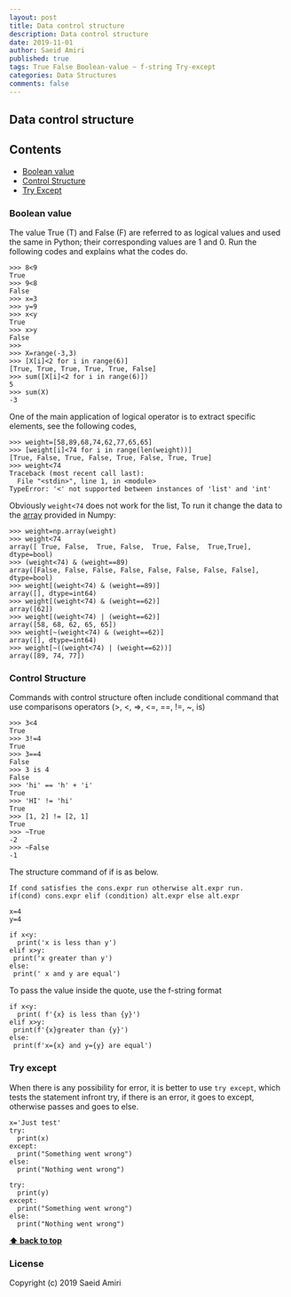 ```yaml
---
layout: post
title: Data control structure
description: Data control structure
date: 2019-11-01
author: Saeid Amiri
published: true
tags: True False Boolean-value ~ f-string Try-except
categories: Data Structures
comments: false
---
```



## Data control structure


## Contents
- [Boolean value](#boolean-value)
- [Control Structure](#control-structure)
- [Try Except](#try-except)

### Boolean value
The value True (T) and False (F) are referred to as logical values and used the same in Python; their corresponding values are 1 and 0. Run the following codes and explains what the codes do.


```
>>> 8<9
True
>>> 9<8
False
>>> x=3
>>> y=9
>>> x<y
True
>>> x>y
False
>>>
>>> X=range(-3,3)
>>> [X[i]<2 for i in range(6)]
[True, True, True, True, True, False]
>>> sum([X[i]<2 for i in range(6)])
5
>>> sum(X)
-3
```

One of the main application of logical operator is to extract specific elements, see the following codes,

```
>>> weight=[58,89,68,74,62,77,65,65]
>>> [weight[i]<74 for i in range(len(weight))]
[True, False, True, False, True, False, True, True]
>>> weight<74
Traceback (most recent call last):
  File "<stdin>", line 1, in <module>
TypeError: '<' not supported between instances of 'list' and 'int'
```

Obviously ``weight<74`` does not work for the list, To run it change the data to the [array](https://saeidamiri1.github.io/myblog/numpy/2019/10/22/data-structure) provided in Numpy:  

```
>>> weight=np.array(weight)
>>> weight<74
array([ True, False,  True, False,  True, False,  True,True], dtype=bool)
>>> (weight<74) & (weight==89)
array([False, False, False, False, False, False, False, False], dtype=bool)
>>> weight[(weight<74) & (weight==89)]
array([], dtype=int64)
>>> weight[(weight<74) & (weight==62)]
array([62])
>>> weight[(weight<74) | (weight==62)]
array([58, 68, 62, 65, 65])
>>> weight[~(weight<74) & (weight==62)]
array([], dtype=int64)
>>> weight[~((weight<74) | (weight==62))]
array([89, 74, 77])
```

### Control Structure
Commands with control structure often include conditional command that use comparisons operators (>, <, =>, <=, ==, !=, ~, is)

```
>>> 3<4
True
>>> 3!=4
True
>>> 3==4
False
>>> 3 is 4
False
>>> 'hi' == 'h' + 'i'
True
>>> 'HI' != 'hi'
True
>>> [1, 2] != [2, 1]
True
>>> ~True
-2
>>> ~False
-1

```

The structure command of if is as below.
```
If cond satisfies the cons.expr run otherwise alt.expr run.
if(cond) cons.expr elif (condition) alt.expr else alt.expr
```

```
x=4
y=4

if x<y: 
  print('x is less than y')
elif x>y:
 print('x greater than y')
else: 
 print(' x and y are equal')
```

To pass the value inside the quote, use the f-string format 

```
if x<y: 
  print( f'{x} is less than {y}')
elif x>y:
 print(f'{x}greater than {y}')
else: 
 print(f'x={x} and y={y} are equal')
```

### Try except
When there is any possibility for error, it is better to use `try except`, which tests the statement infront try, if there is an error, it goes to except, otherwise passes and goes to else.

```{Python, echo = FALSE, message = FALSE}  
x='Just test'
try:
  print(x)
except:
  print("Something went wrong")
else:
  print("Nothing went wrong")

try:
  print(y)
except:
  print("Something went wrong")
else:
  print("Nothing went wrong")
```

**[⬆ back to top](#contents)**
### License
Copyright (c) 2019 Saeid Amiri